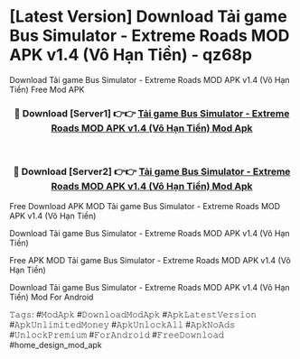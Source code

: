 # [Latest Version] Download Tải game Bus Simulator - Extreme Roads MOD APK v1.4 (Vô Hạn Tiền) - qz68p

Download Tải game Bus Simulator - Extreme Roads MOD APK v1.4 (Vô Hạn Tiền) Free Mod APK

<div align="center">
<h3>🔴 Download [Server1] 👉👉 <a href="https://apk-comot.site?title=Tải_game_Bus_Simulator_-_Extreme_Roads_MOD_APK_v1.4_(Vô_Hạn_Tiền)">Tải game Bus Simulator - Extreme Roads MOD APK v1.4 (Vô Hạn Tiền) Mod Apk</a></h3><br>

<h3>🔴 Download [Server2] 👉👉 <a href="https://apk-comot.site?title=Tải_game_Bus_Simulator_-_Extreme_Roads_MOD_APK_v1.4_(Vô_Hạn_Tiền)">Tải game Bus Simulator - Extreme Roads MOD APK v1.4 (Vô Hạn Tiền) Mod Apk</a></h3>
</div>


Free Download APK MOD Tải game Bus Simulator - Extreme Roads MOD APK v1.4 (Vô Hạn Tiền)

Download Tải game Bus Simulator - Extreme Roads MOD APK v1.4 (Vô Hạn Tiền) 

Free APK MOD Tải game Bus Simulator - Extreme Roads MOD APK v1.4 (Vô Hạn Tiền) 

Download Tải game Bus Simulator - Extreme Roads MOD APK v1.4 (Vô Hạn Tiền) Mod For Android

𝚃𝚊𝚐𝚜: #𝙼𝚘𝚍𝙰𝚙𝚔 #𝙳𝚘𝚠𝚗𝚕𝚘𝚊𝚍𝙼𝚘𝚍𝙰𝚙𝚔 #𝙰𝚙𝚔𝙻𝚊𝚝𝚎𝚜𝚝𝚅𝚎𝚛𝚜𝚒𝚘𝚗 #𝙰𝚙𝚔𝚄𝚗𝚕𝚒𝚖𝚒𝚝𝚎𝚍𝙼𝚘𝚗𝚎𝚢 #𝙰𝚙𝚔𝚄𝚗𝚕𝚘𝚌𝚔𝙰𝚕𝚕 #𝙰𝚙𝚔𝙽𝚘𝙰𝚍𝚜 #𝚄𝚗𝚕𝚘𝚌𝚔𝙿𝚛𝚎𝚖𝚒𝚞𝚖 #𝙵𝚘𝚛𝙰𝚗𝚍𝚛𝚘𝚒𝚍 #𝙵𝚛𝚎𝚎𝙳𝚘𝚠𝚗𝚕𝚘𝚊𝚍 #home_design_mod_apk